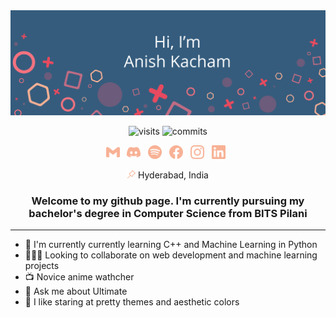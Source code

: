 <!-- <div align="center"><h1>Hi, I'm Anish Kacham 👋</h1> </div> -->
<img src="/bannerhqSmallLetter-01.png"/>
<p align="center">
 <img alt="visits" src="https://badges.pufler.dev/visits/AnishKacham/AnishKacham?style=for-the-badge&color=F8B195&labelColor=355C7D"/> <img alt="commits" src="https://badges.pufler.dev/commits/yearly/AnishKacham?style=for-the-badge&color=F8B195&labelColor=355C7D"/>
</p>
<p align="center">
  <a href="mailto:kachamanish1995@gmail.com"><img src="/assets/gmail.svg" height="22px"/></a> &nbsp
  <a href="https://discord.com/channels/@me/608627565619576843"><img  src="/assets/discord.svg" height="22px"/></a> &nbsp
  <a href="https://open.spotify.com/user/3vgla5jjt2tyl9mx1quiciwio?si=-aZ8SCVxSG21Rqi-mg0g_A"><img src="/assets/spotify.svg" height="22px"/></a> &nbsp
  <a href="https://www.facebook.com/anish.kacham/"><img src="/assets/facebook.svg" height="22px"/></a> &nbsp 
  <a href="https://www.instagram.com/_.o0anish0o._/"><img src="/assets/instagram.svg" height="22px"/></a> &nbsp 
  <a href="https://www.linkedin.com/in/anish-kumar-kacham-78b390193/"><img src="/assets/linkedin.svg" height="22px"/></a> &nbsp  
</p>
<div align="center"><img src="assets/pushpin.svg" height="13px"/> Hyderabad, India </div>
<div align="center"><h3>Welcome to my github page. I'm currently pursuing my bachelor's degree in Computer Science from BITS Pilani</h3></div>
<hr></hr>  

<!-- <div align="center"><h3>.o0 work in progress 🛠️ 0o. </h3></div>    -->
- 🌱 I'm currently currently learning C++ and Machine Learning in Python
- 🧑‍🤝‍🧑 Looking to collaborate on web development and machine learning projects 
- 📺 Novice anime wathcher 
- 🥏 Ask me about Ultimate 
- 🎨 I like staring at pretty themes and aesthetic colors 




<!--
**AnishKacham/AnishKacham** is a ✨ _special_ ✨ repository because its `README.md` (this file) appears on your GitHub profile.

Here are some ideas to get you started:

- 🔭 I’m currently working on ...
- 🌱 I’m currently learning ...
- 👯 I’m looking to collaborate on ...
- 🤔 I’m looking for help with ...
- 💬 Ask me about ...
- 📫 How to reach me: ...
- 😄 Pronouns: ...
- ⚡ Fun fact: ...
-->
